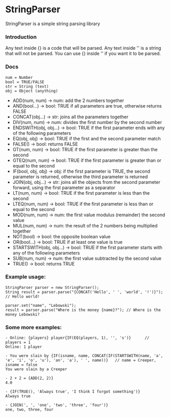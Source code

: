 # StringParser

StringParser is a simple string parsing library

### Introduction

Any text inside {} is a code that will be parsed. 
Any text inside '' is a string that will not be parsed. 
You can use {} inside '' if you want it to be parsed. 

### Docs
```
num = Number
bool = TRUE/FALSE
str = String (text)
obj = Object (anything)
```


- ADD(num, num) -> num: add the 2 numbers together
- AND(bool...) -> bool: TRUE if all parameters are true, otherwise returns FALSE
- CONCAT(obj...) -> str: joins all the parameters together
- DIV(num, num) -> num: divides the first number by the second number
- ENDSWITH(obj, obj...) -> bool: TRUE if the first parameter ends with any of the following parameters
- EQ(obj, obj) -> bool: TRUE if the first and the second parameter match
- FALSE() -> bool: returns FALSE
- GT(num, num) -> bool: TRUE if the first parameter is greater than the second
- GTEQ(num, num) -> bool: TRUE if the first parameter is greater than or equal to the second
- IF(bool, obj, obj) -> obj: if the first parameter is TRUE, the second parameter is returned, otherwise the third parameter is returned
- JOIN(obj, obj...) -> str: joins all the objects from the second parameter forward, using the first parameter as a separator
- LT(num, num) -> bool: TRUE if the first parameter is less than the second
- LTEQ(num, num) -> bool: TRUE if the first parameter is less than or equal to the second
- MOD(num, num) -> num: the first value modulus (remainder) the second value
- MUL(num, num) -> num: the result of the 2 numbers being multiplied together
- NOT(bool) -> bool: the opposite boolean value
- OR(bool...) -> bool: TRUE if at least one value is true
- STARTSWITH(obj, obj...) -> bool: TRUE if the first parameter starts with any of the following parameters
- SUB(num, num) -> num: the first value subtracted by the second value
- TRUE() -> bool: returns TRUE



### Example usage:

```
StringParser parser = new StringParser();
String result = parser.parse("{CONCAT('Hello', ' ', 'world', '!')}");  // Hello world!

parser.set("name", "Lebowski");
result = parser.parse("Where is the money {name}?"); // Where is the money Lebowski?
```


### Some more examples:

```
- Online: {players} player{IF(EQ(players, 1), '', 's')}      // players = 1
Online: 1 player

- You were slain by {IF(isname, name, CONCAT(IF(STARTSWITH(name, 'a', 'e', 'i', 'o', 'u'), 'an', 'a'), ' ', name))}   // name = Creeper, isname = false
You were slain by a Creeper

- 2 + 2 = {ADD(2, 2)}
4.0

- {IF(TRUE(), 'Always true', 'I think I forgot something')}
Always true

- {JOIN(', ', 'one', 'two', 'three', 'four')}
one, two, three, four
```
